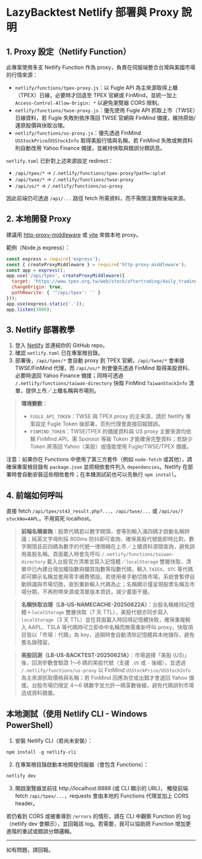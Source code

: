 # LazyBacktest Netlify 部署與 Proxy 說明

## 1. Proxy 設定（Netlify Function）

此專案使用多支 Netlify Function 作為 proxy，負責在伺服端整合台灣與美國市場的行情來源：

- `netlify/functions/tpex-proxy.js`：以 Fugle API 為主來源取得上櫃（TPEX）日線，必要時才回退至 TPEX 官網或 FinMind，並統一加上 `Access-Control-Allow-Origin: *` 以避免瀏覽器 CORS 限制。
- `netlify/functions/twse-proxy.js`：優先使用 Fugle API 抓取上市（TWSE）日線資料，若 Fugle 失敗則依序落回 TWSE 官網與 FinMind 備援，維持原始/還原股價與快取治理。
- `netlify/functions/us-proxy.js`：優先透過 FinMind `USStockPrice`/`USStockInfo` 取得美股行情與名稱，若 FinMind 失敗或無資料則自動改用 Yahoo Finance 備援，並維持快取與錯誤分類訊息。

`netlify.toml` 已針對上述來源設定 redirect：

- `/api/tpex/*` → `/.netlify/functions/tpex-proxy?path=:splat`
- `/api/twse/*` → `/.netlify/functions/twse-proxy`
- `/api/us/*` → `/.netlify/functions/us-proxy`

因此前端仍可透過 `/api/...` 路徑 fetch 所需資料，而不需關注實際後端來源。

## 2. 本地開發 Proxy

建議用 [http-proxy-middleware](https://github.com/chimurai/http-proxy-middleware) 或 [vite](https://vitejs.dev/config/server-options.html#server-proxy) 來做本地 proxy。

範例（Node.js express）：

```js
const express = require('express');
const { createProxyMiddleware } = require('http-proxy-middleware');
const app = express();
app.use('/api/tpex', createProxyMiddleware({
  target: 'https://www.tpex.org.tw/web/stock/aftertrading/daily_trading_info',
  changeOrigin: true,
  pathRewrite: { '^/api/tpex': '' }
}));
app.use(express.static('.'));
app.listen(3000);
```

## 3. Netlify 部署教學

1. 登入 [Netlify](https://app.netlify.com/) 並連結你的 GitHub repo。
2. 確認 `netlify.toml` 已在專案根目錄。
3. 部署後，`/api/tpex/*` 會自動 proxy 到 TPEX 官網，`/api/twse/*` 會串接 TWSE/FinMind 代理，而 `/api/us/*` 則會優先透過 FinMind 取得美股資料、必要時退回 Yahoo Finance 備援；同時可透過 `/.netlify/functions/taiwan-directory` 快取 FinMind `TaiwanStockInfo` 清單，提供上市／上櫃名稱與市場別。

> **環境變數**：
> - `FUGLE_API_TOKEN`：TWSE 與 TPEX proxy 的主來源，請於 Netlify 專案設定 Fugle Token 後部署，否則代理會直接回報錯誤。
> - `FINMIND_TOKEN`：TWSE/TPEX 的備援資料與 US proxy 主要來源均依賴 FinMind API，需 Sponsor 等級 Token 才能確保完整資料；若缺少 Token 將落回 Yahoo（美股）或僅能使用 Fugle/TWSE/TPEX 備援。

注意：如果你在 Functions 中使用了第三方套件（例如 `node-fetch` 或其他），請確保專案根目錄有 `package.json` 並把相依套件列入 `dependencies`。Netlify 在部署時會自動安裝這些相依套件；在本機測試前也可以先執行 `npm install`。

## 4. 前端如何呼叫

直接 fetch `/api/tpex/st43_result.php?...`、`/api/twse/...` 或 `/api/us/?stockNo=AAPL`，不用寫死 localhost。

> **前端名稱查詢**：股票代碼若以數字開頭，會等到輸入滿四碼才啟動名稱辨識；純英文字母則採 800ms 防抖即可查詢，確保美股代號能即時比對。數字開頭且前四碼為數字的代號一律限縮在上市／上櫃資料源間查詢，避免誤用美股名稱。頁面載入時會先呼叫 `/.netlify/functions/taiwan-directory` 載入台股官方清單並寫入記憶體／`localStorage` 雙層快取，清單中已內建台灣加權指數與櫃買指數等指數代碼，輸入 `TAIEX`、`OTC` 等代碼即可顯示名稱並套用零手續費預設。若使用者手動切換市場，系統會暫停自動辨識與市場切換，直到重新輸入代碼為止；名稱顯示僅呈現股票名稱及市場分類，不再附帶來源或清單版本資訊，減少畫面干擾。

> **名稱快取治理（LB-US-NAMECACHE-20250622A）**：台股名稱維持記憶體＋`localStorage` 雙層快取（7 天 TTL），美股代號亦同步寫入 `localStorage`（3 天 TTL）並在頁面載入時回填記憶體快取，確保重複輸入 AAPL、TSLA 等代碼時可立即命中名稱而無需重新呼叫 proxy。快取項目皆以「市場｜代碼」為 key，過期時會自動清除記憶體與本地儲存，避免舊名錄殘留。

> **美股回測（LB-US-BACKTEST-20250621A）**：市場選擇「美股 (US)」後，回測參數會驗證 1～6 碼的美股代號（支援 `.US` 或 `-` 後綴），並透過 `/.netlify/functions/us-proxy` 以 FinMind `USStockPrice/USStockInfo` 為主來源抓取價格與名稱；若 FinMind 回應為空或出錯才會退回 Yahoo 備援。台股市場仍限定 4～6 碼數字並允許一碼英數後綴，避免代碼誤判市場造成資料錯置。

## 本地測試（使用 Netlify CLI - Windows PowerShell）

1. 安裝 Netlify CLI（若尚未安裝）：

```powershell
npm install -g netlify-cli
```

2. 在專案根目錄啟動本地開發伺服器（會包含 Functions）：

```powershell
netlify dev
```

3. 開啟瀏覽器並前往 http://localhost:8888 (或 CLI 顯示的 URL)，
  觸發前端 fetch `/api/tpex/...`，requests 會由本地的 Functions 代理並加上 CORS header。

若仍看到 CORS 或被重導到 `/errors` 的情形，請在 CLI 中觀察 Function 的 log（netlify dev 會顯示），並回報該 log。若需要，我可以協助把 Function 增加更進階的重試或錯誤分類邏輯。

---
如有問題，請回報。

